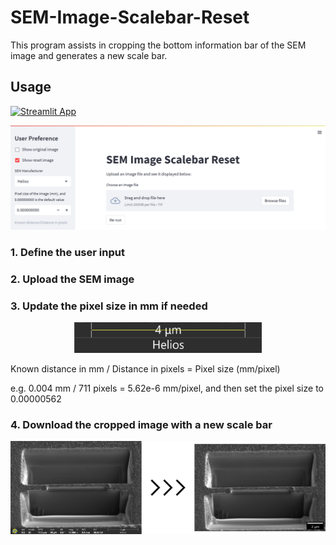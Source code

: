 # SEM-Image-Scalebar-Reset
This program assists in cropping the bottom information bar of the SEM image and generates a new scale bar.

## Usage
[![Streamlit App](https://static.streamlit.io/badges/streamlit_badge_black_white.svg)](https://jameschung821-sem-image-scalebar-rese-sem-scalebar-reset-stt8wz.streamlit.app/)

![alt text](./sem_image_scalebar_reset_entry.png)

### 1. Define the user input
### 2. Upload the SEM image
### 3. Update the pixel size in mm if needed

<p align="center">
  <img src="./pixel_size.png" alt="Size Limit CLI" width="300">
</p>

Known distance in mm / Distance in pixels = Pixel size (mm/pixel)

e.g. 0.004 mm / 711 pixels = 5.62e-6 mm/pixel, and then set the pixel size to 0.00000562

### 4. Download the cropped image with a new scale bar

![alt text](./image_crop.png)